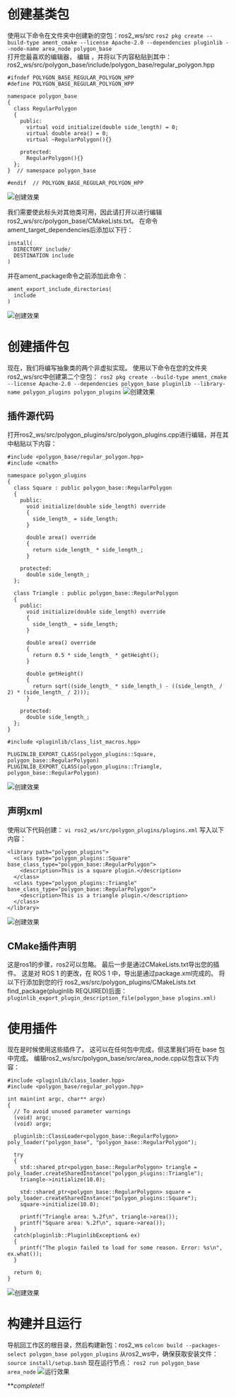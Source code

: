 # 创建基类包
使用以下命令在文件夹中创建新的空包：ros2_ws/src
`ros2 pkg create --build-type ament_cmake --license Apache-2.0 --dependencies pluginlib --node-name area_node polygon_base`     
打开您最喜欢的编辑器， 编辑 ，并将以下内容粘贴到其中：ros2_ws/src/polygon_base/include/polygon_base/regular_polygon.hpp
```
#ifndef POLYGON_BASE_REGULAR_POLYGON_HPP
#define POLYGON_BASE_REGULAR_POLYGON_HPP

namespace polygon_base
{
  class RegularPolygon
  {
    public:
      virtual void initialize(double side_length) = 0;
      virtual double area() = 0;
      virtual ~RegularPolygon(){}

    protected:
      RegularPolygon(){}
  };
}  // namespace polygon_base

#endif  // POLYGON_BASE_REGULAR_POLYGON_HPP
```
![创建效果](src/.png)

我们需要使此标头对其他类可用，因此请打开以进行编辑ros2_ws/src/polygon_base/CMakeLists.txt。 在命令ament_target_dependencies后添加以下行：
```
install(
  DIRECTORY include/
  DESTINATION include
)
```

并在ament_package命令之前添加此命令：
```
ament_export_include_directories(
  include
)
```
![创建效果](src/.png)

# 创建插件包
现在，我们将编写抽象类的两个非虚拟实现。 使用以下命令在您的文件夹ros2_ws/src中创建第二个空包：
`ros2 pkg create --build-type ament_cmake --license Apache-2.0 --dependencies polygon_base pluginlib --library-name polygon_plugins polygon_plugins`
![创建效果](src/.png)

## 插件源代码
打开ros2_ws/src/polygon_plugins/src/polygon_plugins.cpp进行编辑，并在其中粘贴以下内容：
```
#include <polygon_base/regular_polygon.hpp>
#include <cmath>

namespace polygon_plugins
{
  class Square : public polygon_base::RegularPolygon
  {
    public:
      void initialize(double side_length) override
      {
        side_length_ = side_length;
      }

      double area() override
      {
        return side_length_ * side_length_;
      }

    protected:
      double side_length_;
  };

  class Triangle : public polygon_base::RegularPolygon
  {
    public:
      void initialize(double side_length) override
      {
        side_length_ = side_length;
      }

      double area() override
      {
        return 0.5 * side_length_ * getHeight();
      }

      double getHeight()
      {
        return sqrt((side_length_ * side_length_) - ((side_length_ / 2) * (side_length_ / 2)));
      }

    protected:
      double side_length_;
  };
}

#include <pluginlib/class_list_macros.hpp>

PLUGINLIB_EXPORT_CLASS(polygon_plugins::Square, polygon_base::RegularPolygon)
PLUGINLIB_EXPORT_CLASS(polygon_plugins::Triangle, polygon_base::RegularPolygon)
```
![创建效果](src/.png)

## 声明xml
使用以下代码创建：
`vi ros2_ws/src/polygon_plugins/plugins.xml`
写入以下内容：
```
<library path="polygon_plugins">
  <class type="polygon_plugins::Square" base_class_type="polygon_base::RegularPolygon">
    <description>This is a square plugin.</description>
  </class>
  <class type="polygon_plugins::Triangle" base_class_type="polygon_base::RegularPolygon">
    <description>This is a triangle plugin.</description>
  </class>
</library>
```
![创建效果](src/.png)

## CMake插件声明
这是ros1的步骤，ros2可以忽略。
最后一步是通过CMakeLists.txt导出您的插件。 这是对 ROS 1 的更改，在 ROS 1 中，导出是通过package.xml完成的。 将以下行添加到您的行 ros2_ws/src/polygon_plugins/CMakeLists.txt find_package(pluginlib REQUIRED)后面：
`pluginlib_export_plugin_description_file(polygon_base plugins.xml)`


# 使用插件
现在是时候使用这些插件了。 这可以在任何包中完成，但这里我们将在 base 包中完成。 编辑ros2_ws/src/polygon_base/src/area_node.cpp以包含以下内容：
```
#include <pluginlib/class_loader.hpp>
#include <polygon_base/regular_polygon.hpp>

int main(int argc, char** argv)
{
  // To avoid unused parameter warnings
  (void) argc;
  (void) argv;

  pluginlib::ClassLoader<polygon_base::RegularPolygon> poly_loader("polygon_base", "polygon_base::RegularPolygon");

  try
  {
    std::shared_ptr<polygon_base::RegularPolygon> triangle = poly_loader.createSharedInstance("polygon_plugins::Triangle");
    triangle->initialize(10.0);

    std::shared_ptr<polygon_base::RegularPolygon> square = poly_loader.createSharedInstance("polygon_plugins::Square");
    square->initialize(10.0);

    printf("Triangle area: %.2f\n", triangle->area());
    printf("Square area: %.2f\n", square->area());
  }
  catch(pluginlib::PluginlibException& ex)
  {
    printf("The plugin failed to load for some reason. Error: %s\n", ex.what());
  }

  return 0;
}
```
![创建效果](src/.png)   

# 构建并且运行
导航回工作区的根目录，然后构建新包：ros2_ws
`colcon build --packages-select polygon_base polygon_plugins`
从ros2_ws中，确保获取安装文件：
`source install/setup.bash`
现在运行节点：
`ros2 run polygon_base area_node`
![运行效果](src/.png)   

***complete!!*

